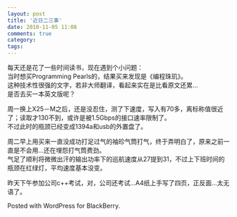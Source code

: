 ```yaml
---
layout: post
title: '近日二三事'
date: 2010-11-05 11:08
comments: true
category: 
tags:
---
```

    

每天还是花了一些时间读书，现在遇到个小问题：  
当时想买Programming Pearls的，结果买来发现是《编程珠玑》。  
这种技术性很强的文字，若非大师翻译，看起来实在是比看原文还累…  
是否去买一本英文版呢？

周一换上X25－M之后，还是没忍住，测了下速度，写入有70多，离标称值很近了；读取才130不到，或许是被1.5Gbps的接口速率限制了。  
不过此时的瓶颈已经变成1394a和usb的外置盘了。

周二早上用买来一直没成功打足过气的袖珍气筒打气，终于弄明白了，原来之前一直是不会用…还在埋怨打气筒费劲。  
气足了顺利将微微出汗的输出功率下的巡航速度从27提到31，不过上下班时间的瓶颈在红绿灯，平均速度基本没变。

昨天下午参加公司c++考试，对，公司还考试…A4纸上手写了四页，正反面…太无语了。

Posted with WordPress for BlackBerry.
